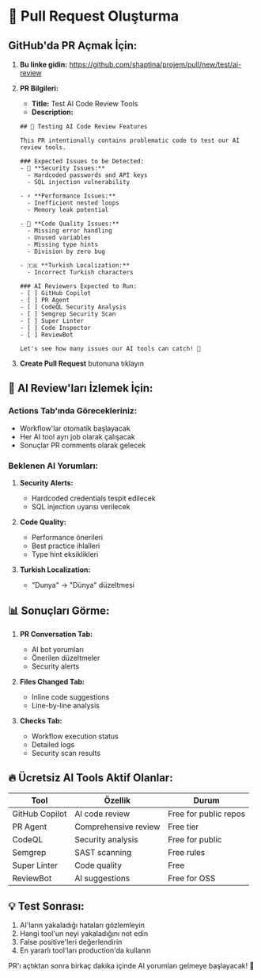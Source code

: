 # 🚀 Pull Request Oluşturma

## GitHub'da PR Açmak İçin:

1. **Bu linke gidin:**
   https://github.com/shaptina/projem/pull/new/test/ai-review

2. **PR Bilgileri:**
   - **Title:** Test AI Code Review Tools
   - **Description:**
   ```
   ## 🧪 Testing AI Code Review Features
   
   This PR intentionally contains problematic code to test our AI review tools.
   
   ### Expected Issues to be Detected:
   - 🔐 **Security Issues:**
     - Hardcoded passwords and API keys
     - SQL injection vulnerability
   
   - ⚡ **Performance Issues:**
     - Inefficient nested loops
     - Memory leak potential
   
   - 🐛 **Code Quality Issues:**
     - Missing error handling
     - Unused variables
     - Missing type hints
     - Division by zero bug
   
   - 🇹🇷 **Turkish Localization:**
     - Incorrect Turkish characters
   
   ### AI Reviewers Expected to Run:
   - [ ] GitHub Copilot
   - [ ] PR Agent
   - [ ] CodeQL Security Analysis
   - [ ] Semgrep Security Scan
   - [ ] Super Linter
   - [ ] Code Inspector
   - [ ] ReviewBot
   
   Let's see how many issues our AI tools can catch! 🤖
   ```

3. **Create Pull Request** butonuna tıklayın

## 🤖 AI Review'ları İzlemek İçin:

### Actions Tab'ında Görecekleriniz:
- Workflow'lar otomatik başlayacak
- Her AI tool ayrı job olarak çalışacak
- Sonuçlar PR comments olarak gelecek

### Beklenen AI Yorumları:
1. **Security Alerts:**
   - Hardcoded credentials tespit edilecek
   - SQL injection uyarısı verilecek

2. **Code Quality:**
   - Performance önerileri
   - Best practice ihlalleri
   - Type hint eksiklikleri

3. **Turkish Localization:**
   - "Dunya" → "Dünya" düzeltmesi

## 📊 Sonuçları Görme:

1. **PR Conversation Tab:**
   - AI bot yorumları
   - Önerilen düzeltmeler
   - Security alerts

2. **Files Changed Tab:**
   - Inline code suggestions
   - Line-by-line analysis

3. **Checks Tab:**
   - Workflow execution status
   - Detailed logs
   - Security scan results

## 🔥 Ücretsiz AI Tools Aktif Olanlar:

| Tool | Özellik | Durum |
|------|---------|-------|
| GitHub Copilot | AI code review | Free for public repos |
| PR Agent | Comprehensive review | Free tier |
| CodeQL | Security analysis | Free for public |
| Semgrep | SAST scanning | Free rules |
| Super Linter | Code quality | Free |
| ReviewBot | AI suggestions | Free for OSS |

## 💡 Test Sonrası:

1. AI'ların yakaladığı hataları gözlemleyin
2. Hangi tool'un neyi yakaladığını not edin
3. False positive'leri değerlendirin
4. En yararlı tool'ları production'da kullanın

PR'ı açtıktan sonra birkaç dakika içinde AI yorumları gelmeye başlayacak! 🎯